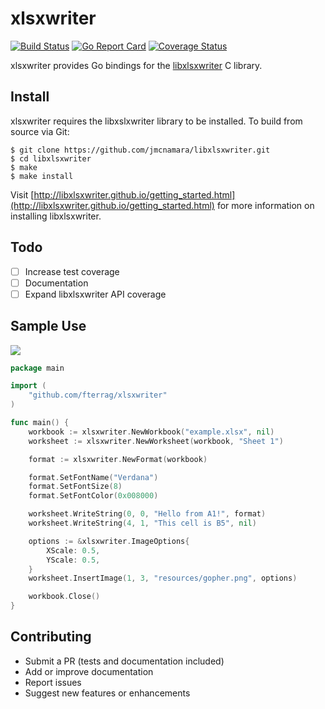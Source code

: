 xlsxwriter
==========

[![Build Status](https://travis-ci.org/fterrag/xlsxwriter.svg?branch=master)](https://travis-ci.org/fterrag/xlsxwriter) [![Go Report Card](https://goreportcard.com/badge/github.com/fterrag/xlsxwriter)](https://goreportcard.com/report/github.com/fterrag/xlsxwriter) [![Coverage Status](https://coveralls.io/repos/github/fterrag/xlsxwriter/badge.svg?branch=goveralls)](https://coveralls.io/github/fterrag/xlsxwriter?branch=goveralls)

xlsxwriter provides Go bindings for the [libxlsxwriter](https://github.com/jmcnamara/libxlsxwriter) C library.

## Install

xlsxwriter requires the libxslxwriter library to be installed. To build from source via Git:

```
$ git clone https://github.com/jmcnamara/libxlsxwriter.git
$ cd libxlsxwriter
$ make
$ make install
```

Visit [http://libxlsxwriter.github.io/getting_started.html](http://libxlsxwriter.github.io/getting_started.html) for more information on installing libxlsxwriter.

## Todo

- [ ] Increase test coverage
- [ ] Documentation
- [ ] Expand libxlsxwriter API coverage

## Sample Use

![](https://cloud.githubusercontent.com/assets/22901700/23842694/75b0b3c2-078c-11e7-8ef6-5ae9489971b6.png)

```go
package main

import (
    "github.com/fterrag/xlsxwriter"
)

func main() {
    workbook := xlsxwriter.NewWorkbook("example.xlsx", nil)
    worksheet := xlsxwriter.NewWorksheet(workbook, "Sheet 1")

    format := xlsxwriter.NewFormat(workbook)

    format.SetFontName("Verdana")
    format.SetFontSize(8)
    format.SetFontColor(0x008000)

    worksheet.WriteString(0, 0, "Hello from A1!", format)
    worksheet.WriteString(4, 1, "This cell is B5", nil)

    options := &xlsxwriter.ImageOptions{
        XScale: 0.5,
        YScale: 0.5,
    }
    worksheet.InsertImage(1, 3, "resources/gopher.png", options)

    workbook.Close()
}
```

## Contributing

* Submit a PR (tests and documentation included)
* Add or improve documentation
* Report issues
* Suggest new features or enhancements
